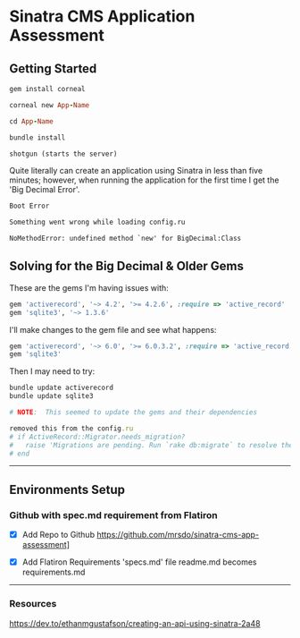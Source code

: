 # Sinatra CMS Application Assessment

## Getting Started

``` ruby 
gem install corneal

corneal new App-Name

cd App-Name

bundle install

shotgun (starts the server)
```
Quite literally can create an application using Sinatra in less than five minutes; however, when running the application for the first time I get the 'Big Decimal Error'.

```html
Boot Error

Something went wrong while loading config.ru

NoMethodError: undefined method `new' for BigDecimal:Class
```

## Solving for the Big Decimal & Older Gems

These are the gems I'm having issues with:
```ruby
gem 'activerecord', '~> 4.2', '>= 4.2.6', :require => 'active_record'
gem 'sqlite3', '~> 1.3.6'
```
I'll make changes to the gem file and see what happens:

```ruby
gem 'activerecord', '~> 6.0', '>= 6.0.3.2', :require => 'active_record'
gem 'sqlite3'
```
Then I may need to try:

```ruby
bundle update activerecord
bundle update sqlite3

# NOTE:  This seemed to update the gems and their dependencies
```

```ruby
removed this from the config.ru
# if ActiveRecord::Migrator.needs_migration?
#   raise 'Migrations are pending. Run `rake db:migrate` to resolve the issue.'
# end
```



********************
## Environments Setup

### Github with spec.md requirement from Flatiron
-[x] Add Repo to Github  https://github.com/mrsdo/sinatra-cms-app-assessment]
-[x] Add Flatiron Requirements 'specs.md' file readme.md becomes requirements.md



********************
### Resources
https://dev.to/ethanmgustafson/creating-an-api-using-sinatra-2a48